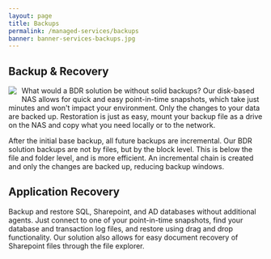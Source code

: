 ```yaml
---
layout: page
title: Backups
permalink: /managed-services/backups
banner: banner-services-backups.jpg
---
```


## Backup & Recovery

<img src="/sites/default/files/backup_recovery.jpg" style="float:left;padding:0 10px 10px 0">

What would a BDR solution be without solid backups? Our disk-based NAS allows for quick and easy point-in-time snapshots, which take just minutes and won't impact your environment. Only the changes to your data are backed up. Restoration is just as easy, mount your backup file as a drive on the NAS and copy what you need locally or to the network.

After the initial base backup, all future backups are incremental. Our BDR solution backups are not by files, but by the block level. This is below the file and folder level, and is more efficient. An incremental chain is created and only the changes are backed up, reducing backup windows.

## Application Recovery

Backup and restore SQL, Sharepoint, and AD databases without additional agents. Just connect to one of your point-in-time snapshots, find your database and transaction log files, and restore using drag and drop functionality. Our solution also allows for easy document recovery of Sharepoint files through the file explorer.
